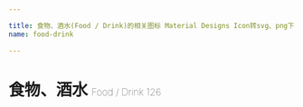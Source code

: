 ```yaml
---

title: 食物、酒水(Food / Drink)的相关图标 Material Designs Icon转svg、png下载
name: food-drink

---
```


# 食物、酒水  <small style="font-size: 60%;font-weight: 100">Food / Drink <span class="badge-secondary badge">126</span> </small>

<search tag="food-drink" :max="0"/>


